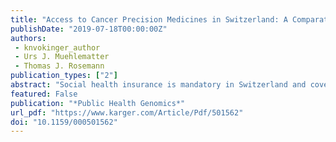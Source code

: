 ```yaml
---
title: "Access to Cancer Precision Medicines in Switzerland: A Comparative Analysis (USA and EU) and Health Policy Implications"
publishDate: "2019-07-18T00:00:00Z"
authors: 
 - knvokinger_author
 - Urs J. Muehlematter
 - Thomas J. Rosemann
publication_types: ["2"]
abstract: "Social health insurance is mandatory in Switzerland and covers the costs of basic medical care. In general, with regard to medicines, the costs are only reimbursed if the drug is (1) approved by Swissmedic and (2) listed on the so-called Spezialitaetenliste (SL) by the Federal Office of Public Health (FOPH). However, the SL does not include all drugs. For non-SL drugs, cost coverage is only granted under exceptional circumstances. Absence of cost coverage by social health insurance is especially problematic for patients who need access to cancer drugs, since they are often costly. Even if such cancer drugs are approved by Swissmedic, patients may still lack access to them. Therefore, access to medicines includes two aspects: (1) the availability of a drug on the market (i.e., approval of a drug) and (2) inclusion on the SL (i.e., cost coverage by social health insurance). In this study, we aim to compare the current approval regulations for oncologic precision medicines in the USA, Europe, and Switzerland; to investigate cost coverage for these drugs in Switzerland; and to develop health policy implications about how access to these drugs could be improved in Switzerland."
featured: False
publication: "*Public Health Genomics*"
url_pdf: "https://www.karger.com/Article/Pdf/501562"
doi: "10.1159/000501562"
---
```

